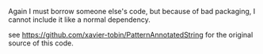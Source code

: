 Again I must borrow someone else's code, but because of bad packaging, I cannot include it like a normal dependency.

see https://github.com/xavier-tobin/PatternAnnotatedString for the original source of this code.